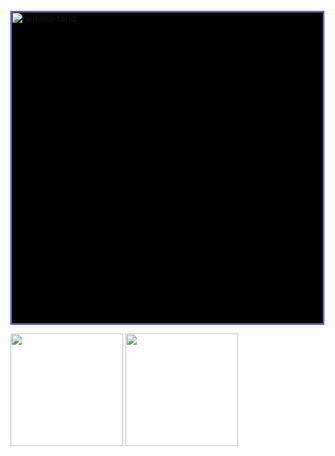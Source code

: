 <p float="left">
  <img src="https://metrics.lecoq.io/lolpowerluke" alt="taimoor-tariq" width="500px" style="border-style: solid !important; border-width: 1px; border-color: 0000FF; background-color:black;" />
  <div>
    <img src="https://github-readme-stats.vercel.app/api?username=lolpowerluke&show_icons=true&count_private=true&title_color=4f8cc9&text_color=9f9f9f&icon_color=4f8cc9&bg_color=000000&border_color=0000FF" height="180">
    <img src="https://github-readme-stats.vercel.app/api/top-langs/?username=lolpowerluke&layout=compact&title_color=4f8cc9&text_color=9f9f9f&icon_color=4f8cc9&bg_color=000000&border_color=0000FF" height="180">
  </div>
</p>
